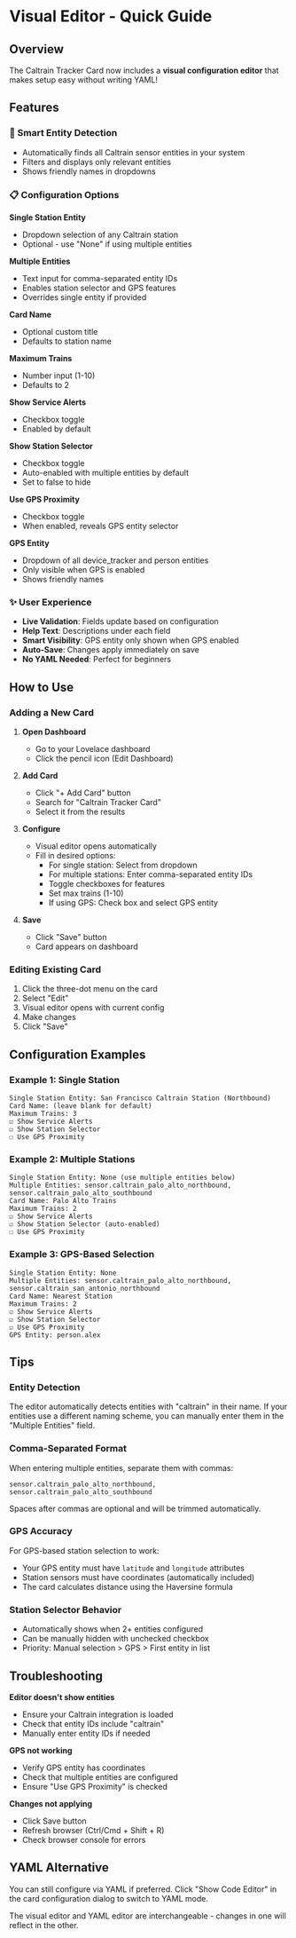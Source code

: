 # Visual Editor - Quick Guide

## Overview

The Caltrain Tracker Card now includes a **visual configuration editor** that makes setup easy without writing YAML!

## Features

### 🎯 Smart Entity Detection
- Automatically finds all Caltrain sensor entities in your system
- Filters and displays only relevant entities
- Shows friendly names in dropdowns

### 📋 Configuration Options

**Single Station Entity**
- Dropdown selection of any Caltrain station
- Optional - use "None" if using multiple entities

**Multiple Entities**
- Text input for comma-separated entity IDs
- Enables station selector and GPS features
- Overrides single entity if provided

**Card Name**
- Optional custom title
- Defaults to station name

**Maximum Trains**
- Number input (1-10)
- Defaults to 2

**Show Service Alerts**
- Checkbox toggle
- Enabled by default

**Show Station Selector**
- Checkbox toggle
- Auto-enabled with multiple entities by default
- Set to false to hide

**Use GPS Proximity**
- Checkbox toggle
- When enabled, reveals GPS entity selector

**GPS Entity**
- Dropdown of all device_tracker and person entities
- Only visible when GPS is enabled
- Shows friendly names

### ✨ User Experience

- **Live Validation**: Fields update based on configuration
- **Help Text**: Descriptions under each field
- **Smart Visibility**: GPS entity only shown when GPS enabled
- **Auto-Save**: Changes apply immediately on save
- **No YAML Needed**: Perfect for beginners

## How to Use

### Adding a New Card

1. **Open Dashboard**
   - Go to your Lovelace dashboard
   - Click the pencil icon (Edit Dashboard)

2. **Add Card**
   - Click "+ Add Card" button
   - Search for "Caltrain Tracker Card"
   - Select it from the results

3. **Configure**
   - Visual editor opens automatically
   - Fill in desired options:
     - For single station: Select from dropdown
     - For multiple stations: Enter comma-separated entity IDs
     - Toggle checkboxes for features
     - Set max trains (1-10)
     - If using GPS: Check box and select GPS entity

4. **Save**
   - Click "Save" button
   - Card appears on dashboard

### Editing Existing Card

1. Click the three-dot menu on the card
2. Select "Edit"
3. Visual editor opens with current config
4. Make changes
5. Click "Save"

## Configuration Examples

### Example 1: Single Station
```
Single Station Entity: San Francisco Caltrain Station (Northbound)
Card Name: (leave blank for default)
Maximum Trains: 3
☑ Show Service Alerts
☑ Show Station Selector
☐ Use GPS Proximity
```

### Example 2: Multiple Stations
```
Single Station Entity: None (use multiple entities below)
Multiple Entities: sensor.caltrain_palo_alto_northbound, sensor.caltrain_palo_alto_southbound
Card Name: Palo Alto Trains
Maximum Trains: 2
☑ Show Service Alerts
☑ Show Station Selector (auto-enabled)
☐ Use GPS Proximity
```

### Example 3: GPS-Based Selection
```
Single Station Entity: None
Multiple Entities: sensor.caltrain_palo_alto_northbound, sensor.caltrain_san_antonio_northbound
Card Name: Nearest Station
Maximum Trains: 2
☑ Show Service Alerts
☑ Show Station Selector
☑ Use GPS Proximity
GPS Entity: person.alex
```

## Tips

### Entity Detection
The editor automatically detects entities with "caltrain" in their name. If your entities use a different naming scheme, you can manually enter them in the "Multiple Entities" field.

### Comma-Separated Format
When entering multiple entities, separate them with commas:
```
sensor.caltrain_palo_alto_northbound, sensor.caltrain_palo_alto_southbound
```

Spaces after commas are optional and will be trimmed automatically.

### GPS Accuracy
For GPS-based station selection to work:
- Your GPS entity must have `latitude` and `longitude` attributes
- Station sensors must have coordinates (automatically included)
- The card calculates distance using the Haversine formula

### Station Selector Behavior
- Automatically shows when 2+ entities configured
- Can be manually hidden with unchecked checkbox
- Priority: Manual selection > GPS > First entity in list

## Troubleshooting

**Editor doesn't show entities**
- Ensure your Caltrain integration is loaded
- Check that entity IDs include "caltrain"
- Manually enter entity IDs if needed

**GPS not working**
- Verify GPS entity has coordinates
- Check that multiple entities are configured
- Ensure "Use GPS Proximity" is checked

**Changes not applying**
- Click Save button
- Refresh browser (Ctrl/Cmd + Shift + R)
- Check browser console for errors

## YAML Alternative

You can still configure via YAML if preferred. Click "Show Code Editor" in the card configuration dialog to switch to YAML mode.

The visual editor and YAML editor are interchangeable - changes in one will reflect in the other.
